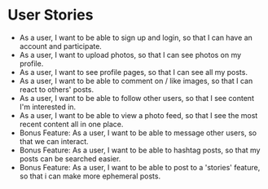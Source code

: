 # User Stories

- As a user, I want to be able to sign up and login, so that I can have an account and participate.
- As a user, I want to upload photos, so that I can see photos on my profile.
- As a user, I want to see profile pages, so that I can see all my posts.
- As a user, I want to be able to comment on / like images, so that I can react to others' posts.
- As a user, I want to be able to follow other users, so that I see content I'm interested in.
- As a user, I want to be able to view a photo feed, so that I see the most recent content all in one place.
- Bonus Feature: As a user, I want to be able to message other users, so that we can interact.
- Bonus Feature: As a user, I want to be able to hashtag posts, so that my posts can be searched easier.
- Bonus Feature: As a user, I want to be able to post to a 'stories' feature, so that i can make more ephemeral posts.
